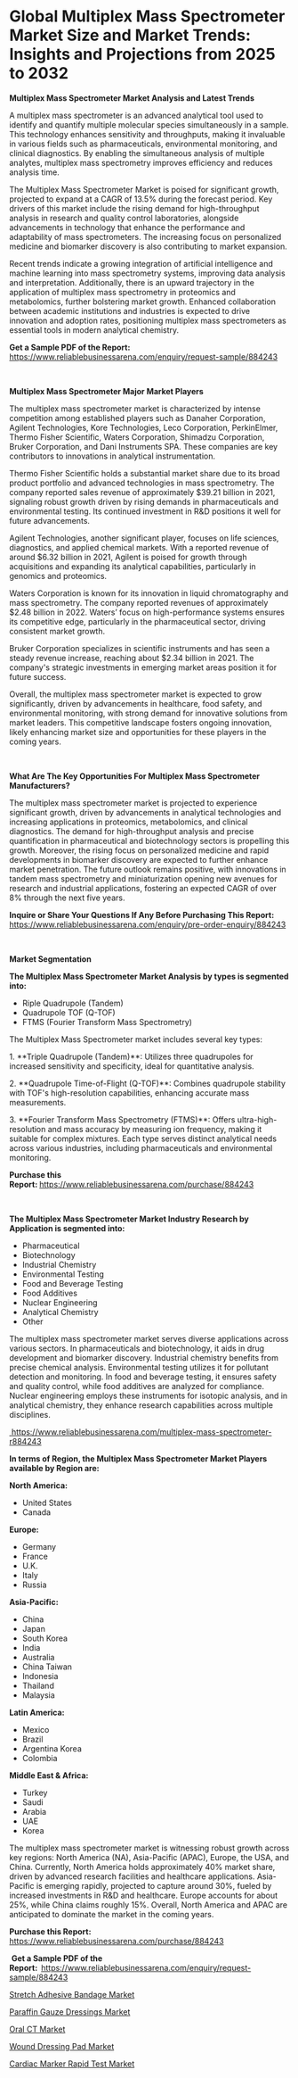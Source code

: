 <p><h1>Global Multiplex Mass Spectrometer Market Size and Market Trends: Insights and Projections from 2025 to 2032</h1></p><p><strong>Multiplex Mass Spectrometer Market Analysis and Latest Trends</strong></p>
<p><p>A multiplex mass spectrometer is an advanced analytical tool used to identify and quantify multiple molecular species simultaneously in a sample. This technology enhances sensitivity and throughputs, making it invaluable in various fields such as pharmaceuticals, environmental monitoring, and clinical diagnostics. By enabling the simultaneous analysis of multiple analytes, multiplex mass spectrometry improves efficiency and reduces analysis time.</p><p>The Multiplex Mass Spectrometer Market is poised for significant growth, projected to expand at a CAGR of 13.5% during the forecast period. Key drivers of this market include the rising demand for high-throughput analysis in research and quality control laboratories, alongside advancements in technology that enhance the performance and adaptability of mass spectrometers. The increasing focus on personalized medicine and biomarker discovery is also contributing to market expansion.</p><p>Recent trends indicate a growing integration of artificial intelligence and machine learning into mass spectrometry systems, improving data analysis and interpretation. Additionally, there is an upward trajectory in the application of multiplex mass spectrometry in proteomics and metabolomics, further bolstering market growth. Enhanced collaboration between academic institutions and industries is expected to drive innovation and adoption rates, positioning multiplex mass spectrometers as essential tools in modern analytical chemistry.</p></p>
<p><strong>Get a Sample PDF of the Report:&nbsp;</strong> <a href="https://www.reliablebusinessarena.com/enquiry/request-sample/884243?utm_campaign=3497&utm_medium=2&utm_source=Github&utm_content=ia&utm_term=11042025&utm_id=multiplex-mass-spectrometer">https://www.reliablebusinessarena.com/enquiry/request-sample/884243</a></p>
<p>&nbsp;</p>
<p><strong>Multiplex Mass Spectrometer Major Market Players</strong></p>
<p><p>The multiplex mass spectrometer market is characterized by intense competition among established players such as Danaher Corporation, Agilent Technologies, Kore Technologies, Leco Corporation, PerkinElmer, Thermo Fisher Scientific, Waters Corporation, Shimadzu Corporation, Bruker Corporation, and Dani Instruments SPA. These companies are key contributors to innovations in analytical instrumentation.</p><p>Thermo Fisher Scientific holds a substantial market share due to its broad product portfolio and advanced technologies in mass spectrometry. The company reported sales revenue of approximately $39.21 billion in 2021, signaling robust growth driven by rising demands in pharmaceuticals and environmental testing. Its continued investment in R&D positions it well for future advancements.</p><p>Agilent Technologies, another significant player, focuses on life sciences, diagnostics, and applied chemical markets. With a reported revenue of around $6.32 billion in 2021, Agilent is poised for growth through acquisitions and expanding its analytical capabilities, particularly in genomics and proteomics.</p><p>Waters Corporation is known for its innovation in liquid chromatography and mass spectrometry. The company reported revenues of approximately $2.48 billion in 2022. Waters’ focus on high-performance systems ensures its competitive edge, particularly in the pharmaceutical sector, driving consistent market growth.</p><p>Bruker Corporation specializes in scientific instruments and has seen a steady revenue increase, reaching about $2.34 billion in 2021. The company's strategic investments in emerging market areas position it for future success.</p><p>Overall, the multiplex mass spectrometer market is expected to grow significantly, driven by advancements in healthcare, food safety, and environmental monitoring, with strong demand for innovative solutions from market leaders. This competitive landscape fosters ongoing innovation, likely enhancing market size and opportunities for these players in the coming years.</p></p>
<p>&nbsp;</p>
<p><strong>What Are The Key Opportunities For Multiplex Mass Spectrometer Manufacturers?</strong></p>
<p><p>The multiplex mass spectrometer market is projected to experience significant growth, driven by advancements in analytical technologies and increasing applications in proteomics, metabolomics, and clinical diagnostics. The demand for high-throughput analysis and precise quantification in pharmaceutical and biotechnology sectors is propelling this growth. Moreover, the rising focus on personalized medicine and rapid developments in biomarker discovery are expected to further enhance market penetration. The future outlook remains positive, with innovations in tandem mass spectrometry and miniaturization opening new avenues for research and industrial applications, fostering an expected CAGR of over 8% through the next five years.</p></p>
<p><strong>Inquire or Share Your Questions If Any Before Purchasing This Report:</strong> <a href="https://www.reliablebusinessarena.com/enquiry/pre-order-enquiry/884243?utm_campaign=3497&utm_medium=2&utm_source=Github&utm_content=ia&utm_term=11042025&utm_id=multiplex-mass-spectrometer">https://www.reliablebusinessarena.com/enquiry/pre-order-enquiry/884243</a></p>
<p>&nbsp;</p>
<p><strong>Market Segmentation</strong></p>
<p><strong>The Multiplex Mass Spectrometer Market Analysis by types is segmented into:</strong></p>
<p><ul><li>Riple Quadrupole (Tandem)</li><li>Quadrupole TOF (Q-TOF)</li><li>FTMS (Fourier Transform Mass Spectrometry)</li></ul></p>
<p><p>The Multiplex Mass Spectrometer market includes several key types: </p><p>1. **Triple Quadrupole (Tandem)**: Utilizes three quadrupoles for increased sensitivity and specificity, ideal for quantitative analysis. </p><p>2. **Quadrupole Time-of-Flight (Q-TOF)**: Combines quadrupole stability with TOF's high-resolution capabilities, enhancing accurate mass measurements. </p><p>3. **Fourier Transform Mass Spectrometry (FTMS)**: Offers ultra-high-resolution and mass accuracy by measuring ion frequency, making it suitable for complex mixtures. Each type serves distinct analytical needs across various industries, including pharmaceuticals and environmental monitoring.</p></p>
<p><strong>Purchase this Report:&nbsp;</strong><a href="https://www.reliablebusinessarena.com/purchase/884243?utm_campaign=3497&utm_medium=2&utm_source=Github&utm_content=ia&utm_term=11042025&utm_id=multiplex-mass-spectrometer">https://www.reliablebusinessarena.com/purchase/884243</a></p>
<p>&nbsp;</p>
<p><strong>The Multiplex Mass Spectrometer Market Industry Research by Application is segmented into:</strong></p>
<p><ul><li>Pharmaceutical</li><li>Biotechnology</li><li>Industrial Chemistry</li><li>Environmental Testing</li><li>Food and Beverage Testing</li><li>Food Additives</li><li>Nuclear Engineering</li><li>Analytical Chemistry</li><li>Other</li></ul></p>
<p><p>The multiplex mass spectrometer market serves diverse applications across various sectors. In pharmaceuticals and biotechnology, it aids in drug development and biomarker discovery. Industrial chemistry benefits from precise chemical analysis. Environmental testing utilizes it for pollutant detection and monitoring. In food and beverage testing, it ensures safety and quality control, while food additives are analyzed for compliance. Nuclear engineering employs these instruments for isotopic analysis, and in analytical chemistry, they enhance research capabilities across multiple disciplines.</p></p>
<p><a href="https://www.reliablebusinessarena.com/multiplex-mass-spectrometer-r884243?utm_campaign=3497&utm_medium=2&utm_source=Github&utm_content=ia&utm_term=11042025&utm_id=multiplex-mass-spectrometer">&nbsp;https://www.reliablebusinessarena.com/multiplex-mass-spectrometer-r884243</a></p>
<p><strong>In terms of Region, the Multiplex Mass Spectrometer Market Players available by Region are:</strong></p>
<p>
    <p> <strong> North America: </strong>
        <ul>
            <li>United States</li>
            <li>Canada</li>
        </ul>
        </p> 
    <p> <strong> Europe: </strong>
        <ul>
            <li>Germany</li>
            <li>France</li>
            <li>U.K.</li>
            <li>Italy</li>
            <li>Russia</li>
        </ul>
        </p> 
    <p> <strong> Asia-Pacific: </strong>
        <ul>
            <li>China</li>
            <li>Japan</li>
            <li>South Korea</li>
            <li>India</li>
            <li>Australia</li>
            <li>China Taiwan</li>
            <li>Indonesia</li>
            <li>Thailand</li>
            <li>Malaysia</li>
        </ul>
        </p> 
    <p> <strong> Latin America: </strong>
        <ul>
            <li>Mexico</li>
            <li>Brazil</li>
            <li>Argentina Korea</li>
            <li>Colombia</li>
        </ul>
        </p> 
    <p> <strong> Middle East & Africa: </strong>
        <ul>
            <li>Turkey</li>
            <li>Saudi</li>
            <li>Arabia</li>
            <li>UAE</li>
            <li>Korea</li>
        </ul>
    </p>
    </p>
<p><p>The multiplex mass spectrometer market is witnessing robust growth across key regions: North America (NA), Asia-Pacific (APAC), Europe, the USA, and China. Currently, North America holds approximately 40% market share, driven by advanced research facilities and healthcare applications. Asia-Pacific is emerging rapidly, projected to capture around 30%, fueled by increased investments in R&D and healthcare. Europe accounts for about 25%, while China claims roughly 15%. Overall, North America and APAC are anticipated to dominate the market in the coming years.</p></p>
<p><strong>Purchase this Report: </strong><a href="https://www.reliablebusinessarena.com/purchase/884243?utm_campaign=3497&utm_medium=2&utm_source=Github&utm_content=ia&utm_term=11042025&utm_id=multiplex-mass-spectrometer">https://www.reliablebusinessarena.com/purchase/884243</a></p>
<p>&nbsp;<strong>Get a Sample PDF of the Report:&nbsp;&nbsp;</strong><a href="https://www.reliablebusinessarena.com/enquiry/request-sample/884243?utm_campaign=3497&utm_medium=2&utm_source=Github&utm_content=ia&utm_term=11042025&utm_id=multiplex-mass-spectrometer">https://www.reliablebusinessarena.com/enquiry/request-sample/884243</a></p>
<p><strong></strong></p>
<p><p><a href="https://www.linkedin.com/pulse/regulatory-insights-stretch-adhesive-bandage-market-1r2mc?utm_campaign=3497&utm_medium=2&utm_source=Github&utm_content=ia&utm_term=11042025&utm_id=multiplex-mass-spectrometer">Stretch Adhesive Bandage Market</a></p><p><a href="https://www.linkedin.com/pulse/thorough-competitor-analysis-paraffin-gauze-dressings-market-bcwoe?utm_campaign=3497&utm_medium=2&utm_source=Github&utm_content=ia&utm_term=11042025&utm_id=multiplex-mass-spectrometer">Paraffin Gauze Dressings Market</a></p><p><a href="https://www.linkedin.com/pulse/thorough-examination-size-dynamics-expected-growth-oral-ct-4ozac?utm_campaign=3497&utm_medium=2&utm_source=Github&utm_content=ia&utm_term=11042025&utm_id=multiplex-mass-spectrometer">Oral CT Market</a></p><p><a href="https://www.linkedin.com/pulse/according-latest-wound-dressing-pad-market-forecast-set-g6fcc?utm_campaign=3497&utm_medium=2&utm_source=Github&utm_content=ia&utm_term=11042025&utm_id=multiplex-mass-spectrometer">Wound Dressing Pad Market</a></p><p><a href="https://www.linkedin.com/pulse/insightful-cardiac-marker-rapid-test-market-report-h2hec?utm_campaign=3497&utm_medium=2&utm_source=Github&utm_content=ia&utm_term=11042025&utm_id=multiplex-mass-spectrometer">Cardiac Marker Rapid Test Market</a></p></p>